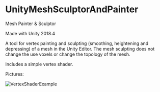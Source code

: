 # UnityMeshSculptorAndPainter

Mesh Painter & Sculptor

Made with Unity 2018.4

A tool for vertex painting and sculpting (smoothing, heightening and depressing) of a mesh in the Unity Editor.  The mesh sculpting does not change the use voxels or change the topology of the mesh. 

Includes a simple vertex shader.

Pictures:<br>

![VertexShaderExample](https://github.com/erictktk/UnityMeshSculptorAndPainter/blob/master/vertexshaderexample.png)

